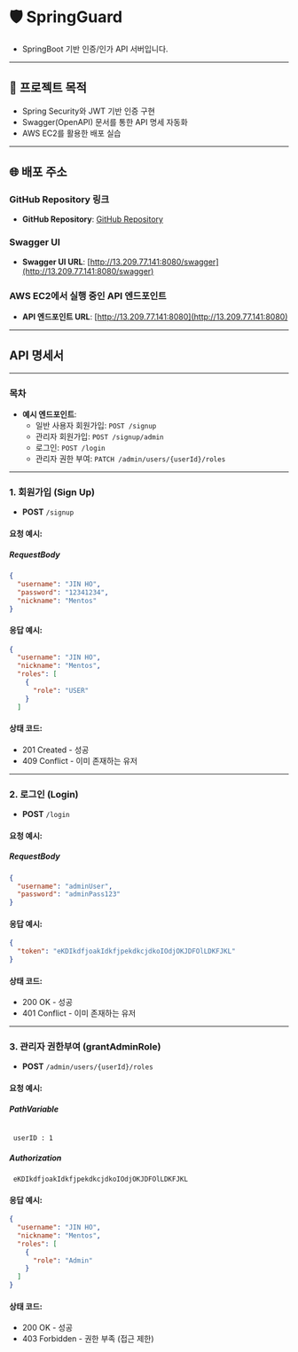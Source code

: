 # 🛡️ SpringGuard

- SpringBoot 기반 인증/인가 API 서버입니다.

---

## 📌 프로젝트 목적

- Spring Security와 JWT 기반 인증 구현
- Swagger(OpenAPI) 문서를 통한 API 명세 자동화
- AWS EC2를 활용한 배포 실습

---

## 🌐 배포 주소 

### GitHub Repository 링크
- **GitHub Repository**: [GitHub Repository](https://github.com/JH1Yoon/springboot-jwt-auth)

### Swagger UI
- **Swagger UI URL**: [http://13.209.77.141:8080/swagger](http://13.209.77.141:8080/swagger)

### AWS EC2에서 실행 중인 API 엔드포인트
- **API 엔드포인트 URL**: [http://13.209.77.141:8080](http://13.209.77.141:8080)

---

## API 명세서

---
### 목차
- **예시 엔드포인트**:
    - 일반 사용자 회원가입: `POST /signup`
    - 관리자 회원가입: `POST /signup/admin`
    - 로그인: `POST /login`
    - 관리자 권한 부여: `PATCH /admin/users/{userId}/roles`

---

### 1. 회원가입 (Sign Up)

- **POST** `/signup`

#### 요청 예시:
##### RequestBody
```json
{
  "username": "JIN HO",
  "password": "12341234",
  "nickname": "Mentos"
}
```
#### 응답 예시:
``` json
{
  "username": "JIN HO",
  "nickname": "Mentos",
  "roles": [
    {
      "role": "USER"
    }
  ]
```

#### 상태 코드:
- 201 Created - 성공
- 409 Conflict - 이미 존재하는 유저

---

### 2. 로그인 (Login)

- **POST** `/login`

#### 요청 예시:
##### RequestBody
```json
{
  "username": "adminUser",
  "password": "adminPass123"
}
```
#### 응답 예시:
``` json
{
  "token": "eKDIkdfjoakIdkfjpekdkcjdkoIOdjOKJDFOlLDKFJKL"
}
```

#### 상태 코드:
- 200 OK - 성공
- 401 Conflict - 이미 존재하는 유저

---

### 3. 관리자 권한부여 (grantAdminRole)

- **POST** `/admin/users/{userId}/roles`

#### 요청 예시:
##### PathVariable
```

 userID : 1
```
##### Authorization
```
 eKDIkdfjoakIdkfjpekdkcjdkoIOdjOKJDFOlLDKFJKL
```

#### 응답 예시:
``` json
{
  "username": "JIN HO",
  "nickname": "Mentos",
  "roles": [
    {
      "role": "Admin"
    }
  ]
}
```

#### 상태 코드:
- 200 OK - 성공
- 403 Forbidden - 권한 부족 (접근 제한)
